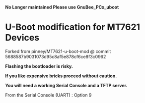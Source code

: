 **No Longer maintained Please use GnuBee_PCx_uboot**

U-Boot modification for MT7621 Devices
==========
Forked from pinney/MT7621-u-boot-mod @ commit 5688587b9031073d95c8af5e878cf6ce8f3c0962

**Flashing the bootloader is risky.**

**If you like expensive bricks proceed without caution.**

**You will need a working Serial Console and a TFTP server.**

From the Serial Console (UART) : Option 9

